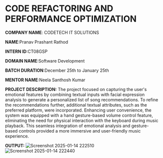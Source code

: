 # CODE REFACTORING AND PERFORMANCE OPTIMIZATION

**COMPANY NAME**: CODETECH IT SOLUTIONS

**NAME**:Pranav Prashant Rathod

**INTERN ID**:CT08GSP

**DOMAIN NAME**:Software Development

**BATCH DURATION**:December 25th to January 25th

**MENTOR NAME**:Neela Santhosh Kumar

**PROJECT DESCRIPTION:**
The project focused on capturing the user's emotional features by combining textual inputs with facial expression analysis to generate a personalized list of song recommendations. To refine the recommendations further, additional textual attributes, such as the preferred platform, were incorporated. Enhancing user convenience, the system was equipped with a hand gesture-based volume control feature, eliminating the need for physical interaction with the keyboard during music playback. This seamless integration of emotional analysis and gesture-based controls provided a more immersive and user-friendly music experience.

**OUTPUT:**
![Screenshot 2025-01-14 222510](https://github.com/user-attachments/assets/b3874c59-8d13-4c14-998e-b88784e0d4f9)
![Screenshot 2025-01-14 222440](https://github.com/user-attachments/assets/c3e68088-f38f-4538-b924-663000cb943c)

